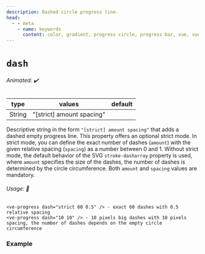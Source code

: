 ```yaml
---
description: Dashed circle progress line.
head:
  - - meta
    - name: keywords
      content: color, gradient, progress circle, progress bar, vue, vue3, vuejs, vue.js, dash, dashed, line, stroke-dasharray
---
```


# `dash`

###### Animated: ✔️

| type   | values                   | default |
|--------|--------------------------|---------|
| String | "[strict] amount spacing" |         |

Descriptive string in the form `"[strict] amount spacing"` that adds a dashed empty progress line. This property offers
an optional strict mode. In strict mode, you can define the exact number of dashes (`amount`) with the given relative
spacing (`spacing`) as a number between 0 and 1. Without strict mode, the default behavior of the SVG `stroke-dasharray`
property is used, where `amount` specifies the size of the dashes, the number of dashes is determined by the circle circumference.
Both `amount` and `spacing` values are mandatory.

###### Usage: 📜

```vue
<ve-progress dash="strict 60 0.5" /> - exact 60 dashes with 0.5 relative spacing
<ve-progress dash="10 10" /> - 10 pixels big dashes with 10 pixels spacing, the number of dashes depends on the empty circle circumference
```

### Example

<script setup>
  import DashBasic from "../../.vitepress/theme/Guide/Dash/DashBasic.vue";
</script>

<p>

<DashBasic>
<template #code="{ dash, progress }">

```js-vue
<template>
  <ve-progress dash="{{dash}}" :progress="{{progress}}"/>
</template>
```

</template>
</DashBasic>

</p>
